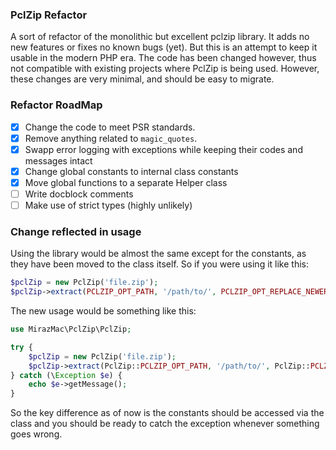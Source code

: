 ### PclZip Refactor
A sort of refactor of the monolithic but excellent pclzip library. It adds no new features or fixes no known bugs (yet). But this is an attempt to keep it usable in the modern PHP era. The code has been changed however, thus not compatible with existing projects where PclZip is being used. However, these changes are very minimal, and should be easy to migrate.

### Refactor RoadMap
- [x] Change the code to meet PSR standards.
- [x] Remove anything related to ``magic_quotes``.
- [x] Swapp error logging with exceptions while keeping their codes and messages intact
- [x] Change global constants to internal class constants
- [x] Move global functions to a separate Helper class
- [ ] Write docblock comments
- [ ] Make use of strict types (highly unlikely)

### Change reflected in usage
Using the library would be almost the same except for the constants, as they have been moved to the class itself. So if you were using it like this:
```php
$pclZip = new PclZip('file.zip');
$pclZip->extract(PCLZIP_OPT_PATH, '/path/to/', PCLZIP_OPT_REPLACE_NEWER);
```
The new  usage would be something like this:

```php
use MirazMac\PclZip\PclZip;

try {
    $pclZip = new PclZip('file.zip');
    $pclZip->extract(PclZip::PCLZIP_OPT_PATH, '/path/to/', PclZip::PCLZIP_OPT_REPLACE_NEWER);
} catch (\Exception $e) {
    echo $e->getMessage();
}
```

So the key difference as of now is the constants should be accessed via the class and you should be ready to catch the exception whenever something goes wrong.

